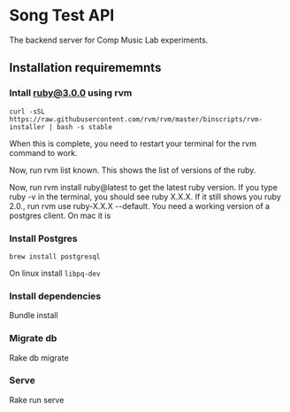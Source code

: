 # Song Test API

The backend server for Comp Music Lab experiments.

## Installation requirememnts

### Intall ruby@3.0.0 using rvm

`curl -sSL https://raw.githubusercontent.com/rvm/rvm/master/binscripts/rvm-installer | bash -s stable`

When this is complete, you need to restart your terminal for the rvm command to work.

Now, run rvm list known. This shows the list of versions of the ruby.

Now, run rvm install ruby@latest to get the latest ruby version. If you type ruby -v in the terminal, you should see ruby X.X.X. If it still shows you ruby 2.0., run rvm use ruby-X.X.X --default. You need a working version of a postgres client. On mac it is 


### Install Postgres

`brew install postgresql`

On linux install `libpq-dev`


### Install dependencies
Bundle install

### Migrate db
Rake db migrate

### Serve
Rake run serve